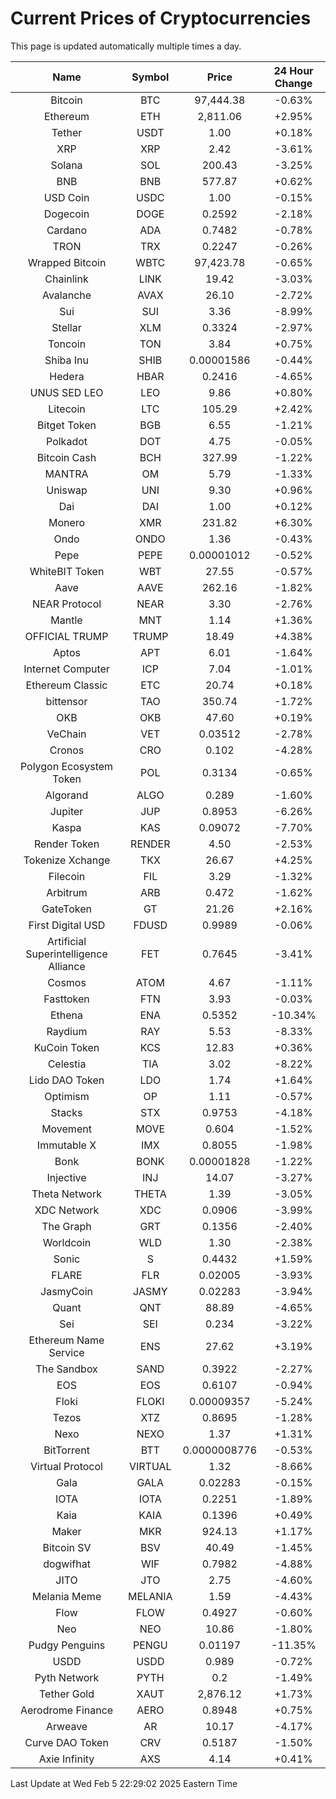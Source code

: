 # Current Prices of Cryptocurrencies
This page is updated automatically multiple times a day.

| Name | Symbol | Price | 24 Hour Change |
| :---: |:---:| :---: | :---: |
| Bitcoin | BTC | 97,444.38 | -0.63% |
| Ethereum | ETH | 2,811.06 | +2.95% |
| Tether | USDT | 1.00 | +0.18% |
| XRP | XRP | 2.42 | -3.61% |
| Solana | SOL | 200.43 | -3.25% |
| BNB | BNB | 577.87 | +0.62% |
| USD Coin | USDC | 1.00 | -0.15% |
| Dogecoin | DOGE | 0.2592 | -2.18% |
| Cardano | ADA | 0.7482 | -0.78% |
| TRON | TRX | 0.2247 | -0.26% |
| Wrapped Bitcoin | WBTC | 97,423.78 | -0.65% |
| Chainlink | LINK | 19.42 | -3.03% |
| Avalanche | AVAX | 26.10 | -2.72% |
| Sui | SUI | 3.36 | -8.99% |
| Stellar | XLM | 0.3324 | -2.97% |
| Toncoin | TON | 3.84 | +0.75% |
| Shiba Inu | SHIB | 0.00001586 | -0.44% |
| Hedera | HBAR | 0.2416 | -4.65% |
| UNUS SED LEO | LEO | 9.86 | +0.80% |
| Litecoin | LTC | 105.29 | +2.42% |
| Bitget Token | BGB | 6.55 | -1.21% |
| Polkadot | DOT | 4.75 | -0.05% |
| Bitcoin Cash | BCH | 327.99 | -1.22% |
| MANTRA | OM | 5.79 | -1.33% |
| Uniswap | UNI | 9.30 | +0.96% |
| Dai | DAI | 1.00 | +0.12% |
| Monero | XMR | 231.82 | +6.30% |
| Ondo | ONDO | 1.36 | -0.43% |
| Pepe | PEPE | 0.00001012 | -0.52% |
| WhiteBIT Token | WBT | 27.55 | -0.57% |
| Aave | AAVE | 262.16 | -1.82% |
| NEAR Protocol | NEAR | 3.30 | -2.76% |
| Mantle | MNT | 1.14 | +1.36% |
| OFFICIAL TRUMP | TRUMP | 18.49 | +4.38% |
| Aptos | APT | 6.01 | -1.64% |
| Internet Computer | ICP | 7.04 | -1.01% |
| Ethereum Classic | ETC | 20.74 | +0.18% |
| bittensor | TAO | 350.74 | -1.72% |
| OKB | OKB | 47.60 | +0.19% |
| VeChain | VET | 0.03512 | -2.78% |
| Cronos | CRO | 0.102 | -4.28% |
| Polygon Ecosystem Token | POL | 0.3134 | -0.65% |
| Algorand | ALGO | 0.289 | -1.60% |
| Jupiter | JUP | 0.8953 | -6.26% |
| Kaspa | KAS | 0.09072 | -7.70% |
| Render Token | RENDER | 4.50 | -2.53% |
| Tokenize Xchange | TKX | 26.67 | +4.25% |
| Filecoin | FIL | 3.29 | -1.32% |
| Arbitrum | ARB | 0.472 | -1.62% |
| GateToken | GT | 21.26 | +2.16% |
| First Digital USD | FDUSD | 0.9989 | -0.06% |
| Artificial Superintelligence Alliance | FET | 0.7645 | -3.41% |
| Cosmos | ATOM | 4.67 | -1.11% |
| Fasttoken | FTN | 3.93 | -0.03% |
| Ethena | ENA | 0.5352 | -10.34% |
| Raydium | RAY | 5.53 | -8.33% |
| KuCoin Token | KCS | 12.83 | +0.36% |
| Celestia | TIA | 3.02 | -8.22% |
| Lido DAO Token | LDO | 1.74 | +1.64% |
| Optimism | OP | 1.11 | -0.57% |
| Stacks | STX | 0.9753 | -4.18% |
| Movement | MOVE | 0.604 | -1.52% |
| Immutable X | IMX | 0.8055 | -1.98% |
| Bonk | BONK | 0.00001828 | -1.22% |
| Injective | INJ | 14.07 | -3.27% |
| Theta Network | THETA | 1.39 | -3.05% |
| XDC Network | XDC | 0.0906 | -3.99% |
| The Graph | GRT | 0.1356 | -2.40% |
| Worldcoin | WLD | 1.30 | -2.38% |
| Sonic | S | 0.4432 | +1.59% |
| FLARE | FLR | 0.02005 | -3.93% |
| JasmyCoin | JASMY | 0.02283 | -3.94% |
| Quant | QNT | 88.89 | -4.65% |
| Sei | SEI | 0.234 | -3.22% |
| Ethereum Name Service | ENS | 27.62 | +3.19% |
| The Sandbox | SAND | 0.3922 | -2.27% |
| EOS | EOS | 0.6107 | -0.94% |
| Floki | FLOKI | 0.00009357 | -5.24% |
| Tezos | XTZ | 0.8695 | -1.28% |
| Nexo | NEXO | 1.37 | +1.31% |
| BitTorrent | BTT | 0.0000008776 | -0.53% |
| Virtual Protocol | VIRTUAL | 1.32 | -8.66% |
| Gala | GALA | 0.02283 | -0.15% |
| IOTA | IOTA | 0.2251 | -1.89% |
| Kaia | KAIA | 0.1396 | +0.49% |
| Maker | MKR | 924.13 | +1.17% |
| Bitcoin SV | BSV | 40.49 | -1.45% |
| dogwifhat | WIF | 0.7982 | -4.88% |
| JITO | JTO | 2.75 | -4.60% |
| Melania Meme | MELANIA | 1.59 | -4.43% |
| Flow | FLOW | 0.4927 | -0.60% |
| Neo | NEO | 10.86 | -1.80% |
| Pudgy Penguins | PENGU | 0.01197 | -11.35% |
| USDD | USDD | 0.989 | -0.72% |
| Pyth Network | PYTH | 0.2 | -1.49% |
| Tether Gold | XAUT | 2,876.12 | +1.73% |
| Aerodrome Finance | AERO | 0.8948 | +0.75% |
| Arweave | AR | 10.17 | -4.17% |
| Curve DAO Token | CRV | 0.5187 | -1.50% |
| Axie Infinity | AXS | 4.14 | +0.41% |

Last Update at Wed Feb  5 22:29:02 2025 Eastern Time